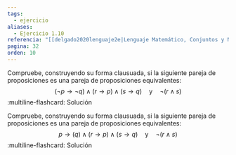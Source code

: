 ```yaml
---
tags:
  - ejercicio
aliases:
  - Ejercicio 1.10
referencia: "[[delgado2020lenguaje2e|Lenguaje Matemático, Conjuntos y Números (2a ed)]]"
pagina: 32
orden: 10
---
```

Compruebe, construyendo su forma clausuada, si la siguiente pareja de proposiciones es una pareja de proposiciones equivalentes:
$$
(\neg p \rightarrow \neg q) \land (r \rightarrow p) \land (s \rightarrow q)
\hspace{1em} \text{y} \hspace{1em}
\neg (r \land s)
$$
:multiline-flashcard:
Solución

Compruebe, construyendo su forma clausuada, si la siguiente pareja de proposiciones es una pareja de proposiciones equivalentes:
$$
p \rightarrow (q) \land (r \rightarrow p) \land (s \rightarrow q)
\hspace{1em} \text{y} \hspace{1em}
\neg (r \land s)
$$
:multiline-flashcard:
Solución
